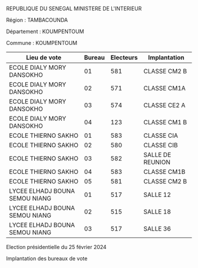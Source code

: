 REPUBLIQUE DU SENEGAL MINISTERE DE L'INTERIEUR

Région : TAMBACOUNDA

Département : KOUMPENTOUM

Commune : KOUMPENTOUM

| Lieu de vote | Bureau | Electeurs | Implantation |
| - | - | - | - |
| ECOLE DIALY MORY DANSOKHO | 01 | 581 | CLASSE CM2 B |
| ECOLE DIALY MORY DANSOKHO | 02 | 571 | CLASSE CM1A |
| ECOLE DIALY MORY DANSOKHO | 03 | 574 | CLASSE CE2 A |
| ECOLE DIALY MORY DANSOKHO | 04 | 123 | CLASSE CM1 B |
| ECOLE THIERNO SAKHO | 01 | 583 | CLASSE CIA |
| ECOLE THIERNO SAKHO | 02 | 580 | CLASSE CIB |
| ECOLE THIERNO SAKHO | 03 | 582 | SALLE DE REUNION |
| ECOLE THIERNO SAKHO | 04 | 583 | CLASSE CM1B |
| ECOLE THIERNO SAKHO | 05 | 581 | CLASSE CM2 B |
| LYCEE ELHADJ BOUNA SEMOU NIANG | 01 | 517 | SALLE 12 |
| LYCEE ELHADJ BOUNA SEMOU NIANG | 02 | 515 | SALLE 18 |
| LYCEE ELHADJ BOUNA SEMOU NIANG | 03 | 517 | SALLE 36 |

<!-- PageNumber="3/12" -->

Election présidentielle du 25 février 2024

Implantation des bureaux de vote
